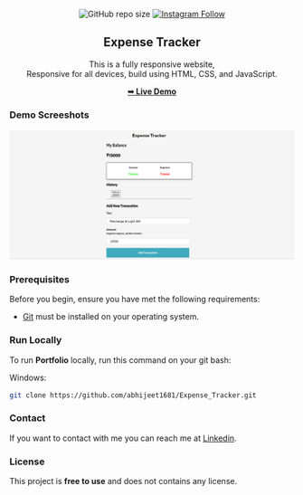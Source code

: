 <div align="center">
  
  ![GitHub repo size](https://img.shields.io/github/repo-size/abhijeet1681/Expense_Tracker)
  [![Instagram Follow](https://img.shields.io/badge/-Instagram-FF1494)](https://instagram.com/developer_abhii?igshid=ZDdkNTZiNTM=)


  <h2 align="center">Expense Tracker</h2>

  This is a fully responsive website, <br />Responsive for all devices, build using HTML, CSS, and JavaScript.

  <a href="https://simplexpensetracker.netlify.app/"><strong>➥ Live Demo</strong></a>

</div>


### Demo Screeshots

![Portfolio Desktop Demo](Expensess.png "Desktop Demo")

### Prerequisites

Before you begin, ensure you have met the following requirements:

* [Git](https://git-scm.com/downloads "Download Git") must be installed on your operating system.

### Run Locally

To run **Portfolio** locally, run this command on your git bash:

Windows:

```bash
git clone https://github.com/abhijeet1681/Expense_Tracker.git
```

### Contact

If you want to contact with me you can reach me at [Linkedin](www.linkedin.com/in/abhijeet-jadhav-30b625211).

### License

This project is **free to use** and does not contains any license.
